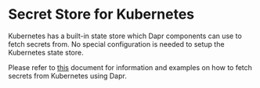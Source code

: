 # Secret Store for Kubernetes

Kubernetes has a built-in state store which Dapr components can use to fetch secrets from.
No special configuration is needed to setup the Kubernetes state store.

Please refer to [this](../../concepts/components/secrets.md) document for information and examples on how to fetch secrets from Kubernetes using Dapr.
